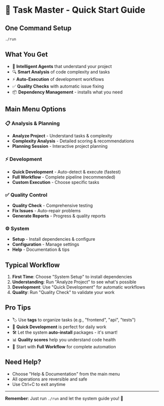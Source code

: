 # 🚀 Task Master - Quick Start Guide

## One Command Setup
```bash
./run
```

## What You Get
- 🤖 **Intelligent Agents** that understand your project
- 🔍 **Smart Analysis** of code complexity and tasks
- ⚡ **Auto-Execution** of development workflows  
- ✅ **Quality Checks** with automatic issue fixing
- 📦 **Dependency Management** - installs what you need

## Main Menu Options

### 📋 Analysis & Planning
- **Analyze Project** - Understand tasks & complexity
- **Complexity Analysis** - Detailed scoring & recommendations
- **Planning Session** - Interactive project planning

### ⚡ Development  
- **Quick Development** - Auto-detect & execute (fastest)
- **Full Workflow** - Complete pipeline (recommended)
- **Custom Execution** - Choose specific tasks

### ✅ Quality Control
- **Quality Check** - Comprehensive testing
- **Fix Issues** - Auto-repair problems
- **Generate Reports** - Progress & quality reports

### ⚙️ System
- **Setup** - Install dependencies & configure
- **Configuration** - Manage settings
- **Help** - Documentation & tips

## Typical Workflow

1. **First Time**: Choose "System Setup" to install dependencies
2. **Understanding**: Run "Analyze Project" to see what's possible
3. **Development**: Use "Quick Development" for automatic workflows
4. **Quality**: Run "Quality Check" to validate your work

## Pro Tips
- 🏷️ Use **tags** to organize tasks (e.g., "frontend", "api", "tests")
- 🔄 **Quick Development** is perfect for daily work
- 🛠️ Let the system **auto-install** packages - it's smart!
- 📊 **Quality scores** help you understand code health
- 🎯 Start with **Full Workflow** for complete automation

## Need Help?
- Choose "Help & Documentation" from the main menu
- All operations are reversible and safe
- Use Ctrl+C to exit anytime

---
**Remember**: Just run `./run` and let the system guide you! 🎯
